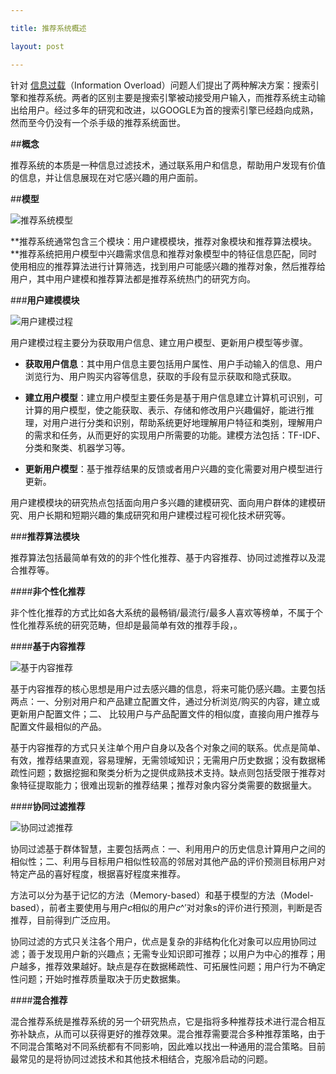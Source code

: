 ```yaml
---

title: 推荐系统概述

layout: post

---
```

针对 [信息过载](http://en.wikipedia.org/wiki/Information_overload)（Information Overload）问题人们提出了两种解决方案：搜索引擎和推荐系统。两者的区别主要是搜索引擎被动接受用户输入，而推荐系统主动输出给用户。经过多年的研究和改进，以GOOGLE为首的搜索引擎已经趋向成熟，然而至今仍没有一个杀手级的推荐系统面世。

##**概念**

推荐系统的本质是一种信息过滤技术，通过联系用户和信息，帮助用户发现有价值的信息，并让信息展现在对它感兴趣的用户面前。

##**模型**

![推荐系统模型]()

**推荐系统通常包含三个模块：用户建模模块，推荐对象模块和推荐算法模块。**推荐系统把用户模型中兴趣需求信息和推荐对象模型中的特征信息匹配，同时使用相应的推荐算法进行计算筛选，找到用户可能感兴趣的推荐对象，然后推荐给用户，其中用户建模和推荐算法都是推荐系统热门的研究方向。

###**用户建模模块**

![用户建模过程]()

用户建模过程主要分为获取用户信息、建立用户模型、更新用户模型等步骤。

* **获取用户信息**：其中用户信息主要包括用户属性、用户手动输入的信息、用户浏览行为、用户购买内容等信息，获取的手段有显示获取和隐式获取。

* **建立用户模型**：建立用户模型主要任务是基于用户信息建立计算机可识别，可计算的用户模型，使之能获取、表示、存储和修改用户兴趣偏好，能进行推理，对用户进行分类和识别，帮助系统更好地理解用户特征和类别，理解用户的需求和任务，从而更好的实现用户所需要的功能。建模方法包括：TF-IDF、分类和聚类、机器学习等。

* **更新用户模型**：基于推荐结果的反馈或者用户兴趣的变化需要对用户模型进行更新。

用户建模模块的研究热点包括面向用户多兴趣的建模研究、面向用户群体的建模研究、用户长期和短期兴趣的集成研究和用户建模过程可视化技术研究等。

###**推荐算法模块**

推荐算法包括最简单有效的的非个性化推荐、基于内容推荐、协同过滤推荐以及混合推荐等。

####**非个性化推荐**

非个性化推荐的方式比如各大系统的最畅销/最流行/最多人喜欢等榜单，不属于个性化推荐系统的研究范畴，但却是最简单有效的推荐手段，。

####**基于内容推荐**

![基于内容推荐]()

基于内容推荐的核心思想是用户过去感兴趣的信息，将来可能仍感兴趣。主要包括两点：一、分别对用户和产品建立配置文件，通过分析浏览/购买的内容，建立或更新用户配置文件；二、
比较用户与产品配置文件的相似度，直接向用户推荐与配置文件最相似的产品。

基于内容推荐的方式只关注单个用户自身以及各个对象之间的联系。优点是简单、有效，推荐结果直观，容易理解，无需领域知识；无需用户历史数据；没有数据稀疏性问题；数据挖掘和聚类分析为之提供成熟技术支持。缺点则包括受限于推荐对象特征提取能力；很难出现新的推荐结果；推荐对象内容分类需要的数据量大。

####**协同过滤推荐**

![协同过滤推荐]()

协同过滤基于群体智慧，主要包括两点：一、利用用户的历史信息计算用户之间的相似性；二、利用与目标用户相似性较高的邻居对其他产品的评价预测目标用户对特定产品的喜好程度，根据喜好程度来推荐。

方法可以分为基于记忆的方法（Memory-based）和基于模型的方法（Model-based），前者主要使用与用户𝑐相似的用户𝑐^′对对象s的评价进行预测，判断是否推荐，目前得到广泛应用。

协同过滤的方式只关注各个用户，优点是复杂的非结构化化对象可以应用协同过滤；善于发现用户新的兴趣点；无需专业知识即可推荐；以用户为中心的推荐；用户越多，推荐效果越好。缺点是存在数据稀疏性、可拓展性问题；用户行为不确定性问题；开始时推荐质量取决于历史数据集。

####**混合推荐**

混合推荐系统是推荐系统的另一个研究热点，它是指将多种推荐技术进行混合相互弥补缺点，从而可以获得更好的推荐效果。混合推荐需要混合多种推荐策略，由于不同混合策略对不同系统都有不同影响，因此难以找出一种通用的混合策略。目前最常见的是将协同过滤技术和其他技术相结合，克服冷启动的问题。
